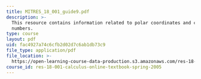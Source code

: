 ```yaml
---
title: MITRES_18_001_guide9.pdf
description: >-
  This resource contains information related to polar coordinates and complex
  numbers.
type: course
layout: pdf
uid: fac4927a74c6cfb2d02d7c6ab1db73c9
file_type: application/pdf
file_location: >-
  https://open-learning-course-data-production.s3.amazonaws.com/res-18-001-calculus-online-textbook-spring-2005/fac4927a74c6cfb2d02d7c6ab1db73c9_MITRES_18_001_guide9.pdf
course_id: res-18-001-calculus-online-textbook-spring-2005
---
```

